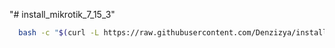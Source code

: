 "# install_mikrotik_7_15_3" 


```bash
  bash -c "$(curl -L https://raw.githubusercontent.com/Denzizya/install_mikrotik_7_15_3/main/install_mikrotik_7_15_3.sh)"
```
